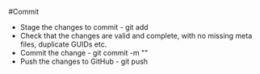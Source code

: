 #Commit

- Stage the changes to commit - git add <FILES TO ADD>
- Check that the changes are valid and complete, with no missing meta files, duplicate GUIDs etc.
- Commit the change - git commit -m "<YOUR MESSAGE>"
- Push the changes to GitHub - git push
